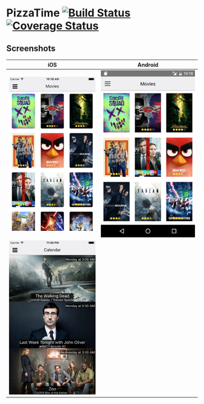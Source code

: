 PizzaTime [![Build Status](https://travis-ci.org/Blackrush/PizzaTime.svg?branch=master)](https://travis-ci.org/Blackrush/PizzaTime) [![Coverage Status](https://coveralls.io/repos/github/Blackrush/PizzaTime/badge.svg?branch=master)](https://coveralls.io/github/Blackrush/PizzaTime?branch=master)
=========

## Screenshots

|iOS                      |Android                          |
--------------------------|----------------------------------
|![iOS](/examples/ios.png)|![Android](/examples/android.png)|
|![iOS](/examples/ios-calendar.png)||
